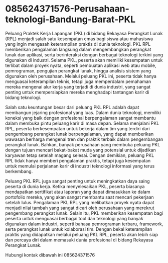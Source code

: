 # 085624371576-Perusahaan-teknologi-Bandung-Barat-PKL
Peluang Praktek Kerja Lapangan (PKL) di bidang Rekayasa Perangkat Lunak (RPL) menjadi salah satu kesempatan emas bagi siswa atau mahasiswa yang ingin mengasah keterampilan praktis di dunia teknologi. PKL RPL memberikan pengalaman langsung dalam mengembangkan perangkat lunak dan aplikasi, serta berinteraksi dengan berbagai teknologi terkini yang digunakan di industri. Selama PKL, peserta akan memiliki kesempatan untuk terlibat dalam proyek nyata, seperti pembuatan aplikasi web atau mobile, pemrograman, pengujian perangkat lunak, hingga analisis sistem yang digunakan oleh perusahaan. Melalui peluang PKL ini, peserta tidak hanya menguasai keterampilan teknis, tetapi juga memperdalam pemahaman mereka mengenai alur kerja yang terjadi di dunia industri, yang sangat penting untuk mempersiapkan mereka menghadapi tantangan karir di bidang teknologi.

Salah satu keuntungan besar dari peluang PKL RPL adalah dapat membangun jejaring profesional yang luas. Dalam dunia teknologi, memiliki koneksi yang baik dengan profesional berpengalaman sangat membantu dalam membuka pintu peluang karir di masa depan. Selama menjalani PKL RPL, peserta berkesempatan untuk bekerja dalam tim yang terdiri dari pengembang perangkat lunak berpengalaman, yang dapat memberikan wawasan berharga mengenai tren dan praktik terbaik dalam pengembangan perangkat lunak. Bahkan, banyak perusahaan yang membuka peluang PKL dengan tujuan mencari bakat-bakat muda yang potensial untuk dijadikan karyawan tetap setelah magang selesai. Dengan demikian, peluang PKL RPL tidak hanya memberi pengalaman praktis, tetapi juga kesempatan untuk memulai perjalanan karir di industri teknologi informasi yang terus berkembang.

Peluang PKL RPL juga sangat penting untuk meningkatkan daya saing peserta di dunia kerja. Ketika menyelesaikan PKL, peserta biasanya mendapatkan sertifikat atau laporan yang dapat dimasukkan ke dalam portofolio mereka, yang akan sangat membantu saat mencari pekerjaan setelah lulus. Pengalaman PKL RPL yang melibatkan proyek nyata dapat menjadi nilai tambah yang sangat dicari oleh perusahaan yang merekrut pengembang perangkat lunak. Selain itu, PKL memberikan kesempatan bagi peserta untuk menguasai berbagai tool dan teknologi yang banyak digunakan dalam industri, seperti bahasa pemrograman terbaru, framework, serta perangkat lunak untuk kolaborasi tim. Dengan bekal keterampilan praktis yang didapatkan melalui peluang PKL RPL, peserta akan lebih siap dan percaya diri dalam memasuki dunia profesional di bidang Rekayasa Perangkat Lunak.

Hubungi kontak dibawah ini
085624371576


